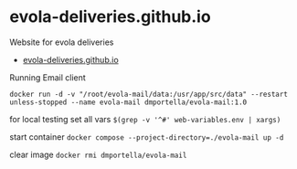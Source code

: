 # evola-deliveries.github.io
Website for evola deliveries

* [evola-deliveries.github.io](https://evola-deliveries.github.io)


Running Email client

`docker run -d -v "/root/evola-mail/data:/usr/app/src/data" --restart unless-stopped --name evola-mail dmportella/evola-mail:1.0`

for local testing set all vars
`$(grep -v '^#' web-variables.env | xargs)`

start container
`docker compose --project-directory=./evola-mail up -d`

clear image
`docker rmi dmportella/evola-mail`
